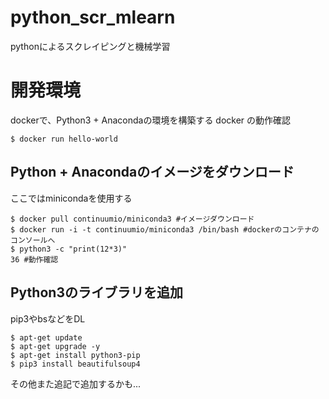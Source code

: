 # python_scr_mlearn
pythonによるスクレイピングと機械学習

# 開発環境
dockerで、Python3 + Anacondaの環境を構築する
docker の動作確認
```
$ docker run hello-world
```

## Python + Anacondaのイメージをダウンロード
ここではminicondaを使用する
```
$ docker pull continuumio/miniconda3 #イメージダウンロード
$ docker run -i -t continuumio/miniconda3 /bin/bash #dockerのコンテナのコンソールへ
$ python3 -c "print(12*3)"
36 #動作確認
```

## Python3のライブラリを追加
pip3やbsなどをDL
```
$ apt-get update
$ apt-get upgrade -y
$ apt-get install python3-pip
$ pip3 install beautifulsoup4
```
その他また追記で追加するかも...
